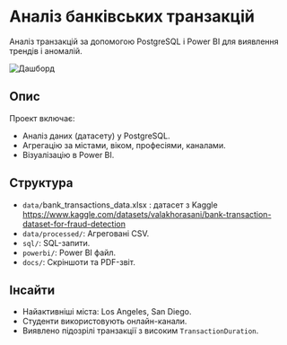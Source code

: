# Аналіз банківських транзакцій

Аналіз транзакцій за допомогою PostgreSQL і Power BI для виявлення трендів і аномалій.

![Дашборд](docs/dashboard_screenshot.png)

## Опис
Проект включає:
- Аналіз даних (датасету) у PostgreSQL.
- Агрегацію за містами, віком, професіями, каналами.
- Візуалізацію в Power BI.

## Структура
- `data/`bank_transactions_data.xlsx : датасет з Kaggle https://www.kaggle.com/datasets/valakhorasani/bank-transaction-dataset-for-fraud-detection
- `data/processed/`: Агреговані CSV.
- `sql/`: SQL-запити.
- `powerbi/`: Power BI файл.
- `docs/`: Скріншоти та PDF-звіт.

## Інсайти
- Найактивніші міста: Los Angeles, San Diego.
- Студенти використовують онлайн-канали.
- Виявлено підозрілі транзакції з високим `TransactionDuration`.



